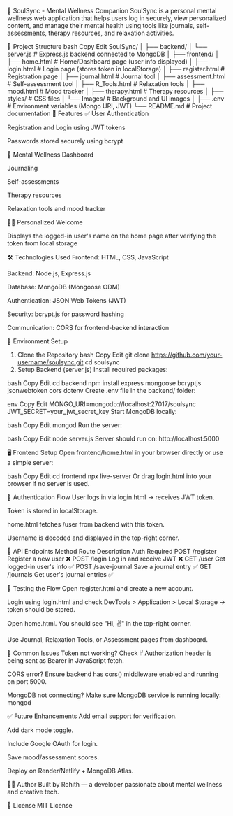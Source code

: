 📘 SoulSync - Mental Wellness Companion
SoulSync is a personal mental wellness web application that helps users log in securely, view personalized content, and manage their mental health using tools like journals, self-assessments, therapy resources, and relaxation activities.

📁 Project Structure
bash
Copy
Edit
SoulSync/
│
├── backend/
│   └── server.js                # Express.js backend connected to MongoDB
│
├── frontend/
│   ├── home.html                # Home/Dashboard page (user info displayed)
│   ├── login.html               # Login page (stores token in localStorage)
│   ├── register.html            # Registration page
│   ├── journal.html             # Journal tool
│   ├── assessment.html          # Self-assessment tool
│   ├── R_Tools.html             # Relaxation tools
│   ├── mood.html                # Mood tracker
│   ├── therapy.html             # Therapy resources
│   ├── styles/                  # CSS files
│   └── Images/                  # Background and UI images
│
├── .env                         # Environment variables (Mongo URI, JWT)
└── README.md                    # Project documentation
🚀 Features
✅ User Authentication

Registration and Login using JWT tokens

Passwords stored securely using bcrypt

🧠 Mental Wellness Dashboard

Journaling

Self-assessments

Therapy resources

Relaxation tools and mood tracker

🙋‍♂️ Personalized Welcome

Displays the logged-in user's name on the home page after verifying the token from local storage

🛠️ Technologies Used
Frontend: HTML, CSS, JavaScript

Backend: Node.js, Express.js

Database: MongoDB (Mongoose ODM)

Authentication: JSON Web Tokens (JWT)

Security: bcrypt.js for password hashing

Communication: CORS for frontend-backend interaction

🔐 Environment Setup
1. Clone the Repository
bash
Copy
Edit
git clone https://github.com/your-username/soulsync.git
cd soulsync
2. Setup Backend (server.js)
Install required packages:

bash
Copy
Edit
cd backend
npm install express mongoose bcryptjs jsonwebtoken cors dotenv
Create .env file in the backend/ folder:

env
Copy
Edit
MONGO_URI=mongodb://localhost:27017/soulsync
JWT_SECRET=your_jwt_secret_key
Start MongoDB locally:

bash
Copy
Edit
mongod
Run the server:

bash
Copy
Edit
node server.js
Server should run on: http://localhost:5000

🖥️ Frontend Setup
Open frontend/home.html in your browser directly or use a simple server:

bash
Copy
Edit
cd frontend
npx live-server
Or drag login.html into your browser if no server is used.

🔐 Authentication Flow
User logs in via login.html → receives JWT token.

Token is stored in localStorage.

home.html fetches /user from backend with this token.

Username is decoded and displayed in the top-right corner.

📡 API Endpoints
Method	Route	Description	Auth Required
POST	/register	Register a new user	❌
POST	/login	Log in and receive JWT	❌
GET	/user	Get logged-in user's info	✅
POST	/save-journal	Save a journal entry	✅
GET	/journals	Get user's journal entries	✅

🧪 Testing the Flow
Open register.html and create a new account.

Login using login.html and check DevTools > Application > Local Storage → token should be stored.

Open home.html. You should see "Hi, <username> ✌" in the top-right corner.

Use Journal, Relaxation Tools, or Assessment pages from dashboard.

🚨 Common Issues
Token not working?
Check if Authorization header is being sent as Bearer <token> in JavaScript fetch.

CORS error?
Ensure backend has cors() middleware enabled and running on port 5000.

MongoDB not connecting?
Make sure MongoDB service is running locally: mongod

✅ Future Enhancements
Add email support for verification.

Add dark mode toggle.

Include Google OAuth for login.

Save mood/assessment scores.

Deploy on Render/Netlify + MongoDB Atlas.

👨‍💻 Author
Built by Rohith — a developer passionate about mental wellness and creative tech.

📃 License
MIT License
